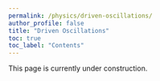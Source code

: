 ```yaml
---
permalink: /physics/driven-oscillations/
author_profile: false
title: "Driven Oscillations"
toc: true
toc_label: "Contents"
---
```


This page is currently under construction.
